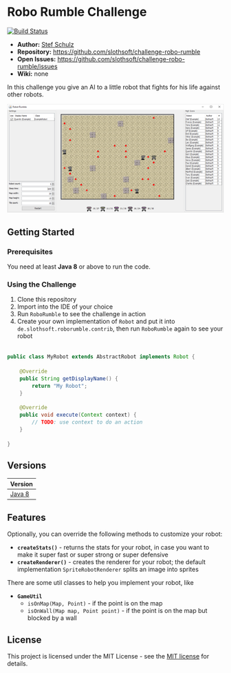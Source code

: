 #  Robo Rumble Challenge

[![Build Status](https://travis-ci.org/slothsoft/challenge-robo-rumble.svg?branch=master)](https://travis-ci.org/slothsoft/challenge-robo-rumble)

- **Author:** [Stef Schulz](mailto:s.schulz@slothsoft.de)
- **Repository:** <https://github.com/slothsoft/challenge-robo-rumble>
- **Open Issues:** <https://github.com/slothsoft/challenge-robo-rumble/issues>
- **Wiki:** none


In this challenge you give an AI to a little robot that fights for his life against other robots.

![Screenshot](https://raw.githubusercontent.com/slothsoft/challenge-robo-rumble/master/readme/screenshot.png)



## Getting Started

### Prerequisites

You need at least **Java 8** or above to run the code.


### Using the Challenge

1. Clone this repository
2. Import into the IDE of your choice
3. Run `RoboRumble` to see the challenge in action
4. Create your own implementation of `Robot` and put it into `de.slothsoft.roborumble.contrib`, then run `RoboRumble` again to see your robot

```java   

public class MyRobot extends AbstractRobot implements Robot {

	@Override
	public String getDisplayName() {
		return "My Robot";
	}

	@Override
	public void execute(Context context) {
		// TODO: use context to do an action
	}

}
```
   
     

##  Versions


| Version       | 
| ------------- |
| [Java 8](https://github.com/slothsoft/challenge-robo-rumble) |
   

## Features

Optionally, you can override the following methods to customize your robot:

- **`createStats()`** - returns the stats for your robot, in case you want to make it super fast or super strong or super defensive
- **`createRenderer()`** - creates the renderer for your robot; the default implementation `SpriteRobotRenderer` splits an image into sprites

There are some util classes to help you implement your robot, like

- **`GameUtil`**
  - `isOnMap(Map, Point)` - if the point is on the map
  - `isOnWall(Map map, Point point)` - if the point is on the map but blocked by a wall


## License

This project is licensed under the MIT License - see the [MIT license](https://opensource.org/licenses/MIT) for details.
